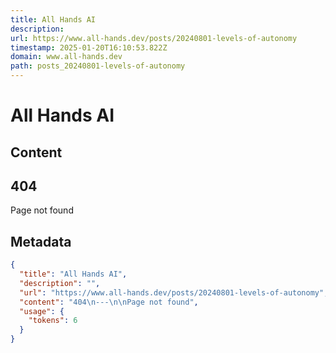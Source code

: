 ```yaml
---
title: All Hands AI
description: 
url: https://www.all-hands.dev/posts/20240801-levels-of-autonomy
timestamp: 2025-01-20T16:10:53.822Z
domain: www.all-hands.dev
path: posts_20240801-levels-of-autonomy
---
```


# All Hands AI



## Content

404
---

Page not found

## Metadata

```json
{
  "title": "All Hands AI",
  "description": "",
  "url": "https://www.all-hands.dev/posts/20240801-levels-of-autonomy",
  "content": "404\n---\n\nPage not found",
  "usage": {
    "tokens": 6
  }
}
```
